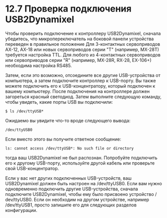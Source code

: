 # 12.7 Проверка подключения USB2Dynamixel

Чтобы проверить подключение к контроллеру USB2Dynamixel, сначала убедитесь, что микропереключатель на боковой панели устройства переведен в правильное положение Для 3-контактных сервоприводов AX-12, AX-18 или новых сервоприводов серии "T" \(например, MX-28T\) требуется настройка TTL. Для любого из 4-контактных сервоприводов или сервоприводов серии "R" \(например, MX-28R, RX-28, EX-106+\) необходима настройка RS485.

Затем, если это возможно, отсоедините все другие USB-устройства от компьютера, а затем подключите контроллер к USB-порту. Вы также можете подключить его к USB-концентратору, который подключен к вашему компьютеру. После подключения на контроллере должен загореться красный светодиод. Затем выполните следующую команду, чтобы увидеть, какие порты USB вы подключили:

`$ ls /dev/ttyUSB*`

Ожидаемо вы увидите что-то вроде следующего вывода:

`/dev/ttyUSB0`

Если вместо этого вы получите ответное сообщение:

`ls: cannot access /dev/ttyUSB*: No such file or directory`

тогда ваш USB2Dynamixel не был распознан. Попробуйте подключить его к другому USB-порту, используйте другой кабель или проверьте свой USB-концентратор.

Если у вас нет других подключенных USB-устройств, ваш USB2Dynamixel должен быть настроен на /dev/ttyUSB0. Если вам нужно одновременно подключить другие USB-устройства, сначала подключите USB2Dynamixel, чтобы ему было присвоено устройство / dev/ttyUSB0. Если он необходим на другом устройстве, например /dev/ttyUSB1, просто запишите его для следующих разделов конфигурации.

